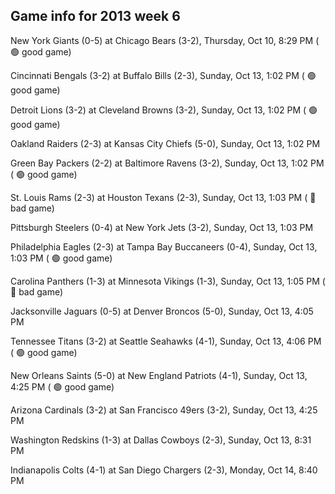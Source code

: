 ## Game info for 2013 week 6
New York Giants (0-5) at Chicago Bears (3-2), Thursday, Oct 10, 8:29 PM (	:green_circle: good game)



Cincinnati Bengals (3-2) at Buffalo Bills (2-3), Sunday, Oct 13, 1:02 PM (	:green_circle: good game)

Detroit Lions (3-2) at Cleveland Browns (3-2), Sunday, Oct 13, 1:02 PM (	:green_circle: good game)

Oakland Raiders (2-3) at Kansas City Chiefs (5-0), Sunday, Oct 13, 1:02 PM

Green Bay Packers (2-2) at Baltimore Ravens (3-2), Sunday, Oct 13, 1:02 PM (	:green_circle: good game)

St. Louis Rams (2-3) at Houston Texans (2-3), Sunday, Oct 13, 1:03 PM (	:red_circle: bad game)

Pittsburgh Steelers (0-4) at New York Jets (3-2), Sunday, Oct 13, 1:03 PM

Philadelphia Eagles (2-3) at Tampa Bay Buccaneers (0-4), Sunday, Oct 13, 1:03 PM (	:green_circle: good game)

Carolina Panthers (1-3) at Minnesota Vikings (1-3), Sunday, Oct 13, 1:05 PM (	:red_circle: bad game)



Jacksonville Jaguars (0-5) at Denver Broncos (5-0), Sunday, Oct 13, 4:05 PM

Tennessee Titans (3-2) at Seattle Seahawks (4-1), Sunday, Oct 13, 4:06 PM (	:green_circle: good game)

New Orleans Saints (5-0) at New England Patriots (4-1), Sunday, Oct 13, 4:25 PM (	:green_circle: good game)

Arizona Cardinals (3-2) at San Francisco 49ers (3-2), Sunday, Oct 13, 4:25 PM



Washington Redskins (1-3) at Dallas Cowboys (2-3), Sunday, Oct 13, 8:31 PM



Indianapolis Colts (4-1) at San Diego Chargers (2-3), Monday, Oct 14, 8:40 PM

